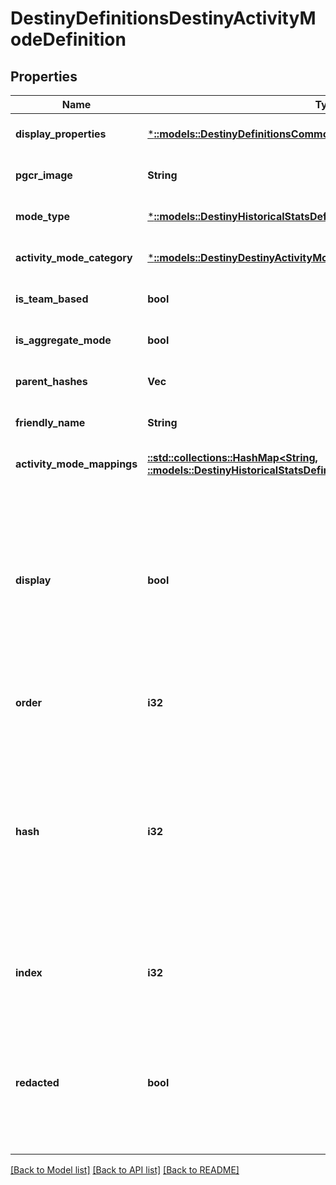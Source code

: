 # DestinyDefinitionsDestinyActivityModeDefinition

## Properties
Name | Type | Description | Notes
------------ | ------------- | ------------- | -------------
**display_properties** | [***::models::DestinyDefinitionsCommonDestinyDisplayPropertiesDefinition**](Destiny.Definitions.Common.DestinyDisplayPropertiesDefinition.md) |  | [optional] [default to null]
**pgcr_image** | **String** |  | [optional] [default to null]
**mode_type** | [***::models::DestinyHistoricalStatsDefinitionsDestinyActivityModeType**](Destiny.HistoricalStats.Definitions.DestinyActivityModeType.md) |  | [optional] [default to null]
**activity_mode_category** | [***::models::DestinyDestinyActivityModeCategory**](Destiny.DestinyActivityModeCategory.md) |  | [optional] [default to null]
**is_team_based** | **bool** |  | [optional] [default to null]
**is_aggregate_mode** | **bool** |  | [optional] [default to null]
**parent_hashes** | **Vec<i32>** |  | [optional] [default to null]
**friendly_name** | **String** |  | [optional] [default to null]
**activity_mode_mappings** | [**::std::collections::HashMap<String, ::models::DestinyHistoricalStatsDefinitionsDestinyActivityModeType>**](Destiny.HistoricalStats.Definitions.DestinyActivityModeType.md) |  | [optional] [default to null]
**display** | **bool** | If FALSE, we want to ignore this type when we&#39;re showing activity modes in BNet UI. It will still be returned in case 3rd parties want to use it for any purpose. | [optional] [default to null]
**order** | **i32** | The relative ordering of activity modes. | [optional] [default to null]
**hash** | **i32** | The unique identifier for this entity. Guaranteed to be unique for the type of entity, but not globally.  When entities refer to each other in Destiny content, it is this hash that they are referring to. | [optional] [default to null]
**index** | **i32** | The index of the entity as it was found in the investment tables. | [optional] [default to null]
**redacted** | **bool** | If this is true, then there is an entity with this identifier/type combination, but BNet is not yet allowed to show it. Sorry! | [optional] [default to null]

[[Back to Model list]](../README.md#documentation-for-models) [[Back to API list]](../README.md#documentation-for-api-endpoints) [[Back to README]](../README.md)


